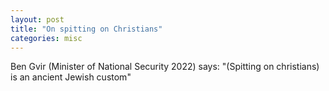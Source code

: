 ```yaml
---
layout: post
title: "On spitting on Christians"
categories: misc
---
```


Ben Gvir (Minister of National Security 2022) says: "(Spitting on christians) is an ancient Jewish custom"
